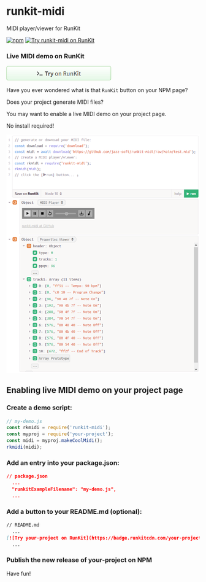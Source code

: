 # runkit-midi
MIDI player/viewer for RunKit

[![npm](https://img.shields.io/npm/v/runkit-midi.svg)](https://www.npmjs.com/package/runkit-midi)
[![Try runkit-midi on RunKit](https://badge.runkitcdn.com/runkit-midi.svg)](https://npm.runkit.com/runkit-midi)

### Live MIDI demo on RunKit

[![runkit](https://github.com/jazz-soft/runkit-midi/raw/main/media/runkit.png)](https://npm.runkit.com/runkit-midi)

Have you ever wondered what is that `RunKit` button on your NPM page?

Does your project generate MIDI files?

You may want to enable a live MIDI demo on your project page.

No install required!

[![screenshot](https://github.com/jazz-soft/runkit-midi/raw/main/media/rkmidi.png)](https://npm.runkit.com/runkit-midi)

## Enabling live MIDI demo on your project page

### Create a demo script:
```js
// my-demo.js
const rkmidi = require('runkit-midi');
const myproj = require('your-project');
const midi = myproj.makeCoolMidi();
rkmidi(midi);
```

### Add an entry into your package.json:
```json
// package.json
  ...
  "runkitExampleFilename": "my-demo.js",
  ...
```

### Add a button to your README.md (optional):
```md
// README.md
  ...
[![Try your-project on RunKit](https://badge.runkitcdn.com/your-project.svg)](https://npm.runkit.com/your-project)
  ...
```

### Publish the new release of your-project on NPM
Have fun!